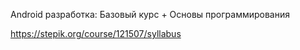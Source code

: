 Android разработка: Базовый курс + Основы программирования

https://stepik.org/course/121507/syllabus
